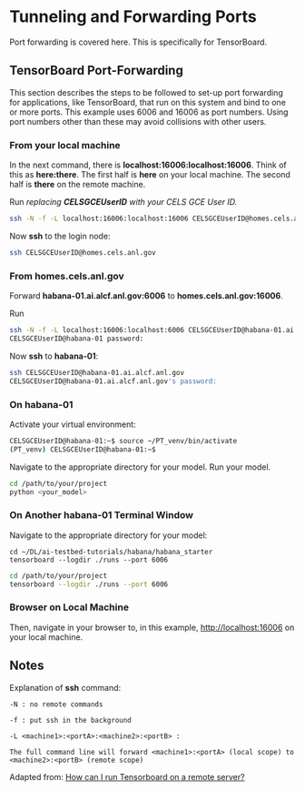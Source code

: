 # Tunneling and Forwarding Ports

Port forwarding is covered here.  This is specifically for TensorBoard.

## TensorBoard Port-Forwarding

This section describes the steps to be followed to set-up port forwarding for applications,
like TensorBoard, that run on this system and bind to one or more ports.
This example uses 6006 and 16006 as port numbers. Using port numbers other than these may
avoid collisions with other users.

### From your local machine

In the next command, there is **localhost:16006:localhost:16006**.
Think of this as **here:there**.  The first half is **here** on your local machine.
The second half is **there** on the remote machine.

Run
*replacing* ***CELSGCEUserID*** *with your CELS GCE User ID.*

```bash
ssh -N -f -L localhost:16006:localhost:16006 CELSGCEUserID@homes.cels.anl.gov
```

Now **ssh** to the login node:

```bash
ssh CELSGCEUserID@homes.cels.anl.gov
```

### From **homes.cels.anl.gov**

Forward **habana-01.ai.alcf.anl.gov:6006** to **homes.cels.anl.gov:16006**.

Run

```bash
ssh -N -f -L localhost:16006:localhost:6006 CELSGCEUserID@habana-01.ai.alcf.anl.gov
CELSGCEUserID@habana-01 password:
```

Now **ssh** to **habana-01**:

```bash
ssh CELSGCEUserID@habana-01.ai.alcf.anl.gov
CELSGCEUserID@habana-01.ai.alcf.anl.gov's password:
```

### On **habana-01**

Activate your virtual environment:

```bash
CELSGCEUserID@habana-01:~$ source ~/PT_venv/bin/activate
(PT_venv) CELSGCEUserID@habana-01:~$
```

Navigate to the appropriate directory for your model.
Run your model.

```bash
cd /path/to/your/project
python <your_model>
```

### On Another habana-01 Terminal Window

Navigate to the appropriate directory for your model:

```console
cd ~/DL/ai-testbed-tutorials/habana/habana_starter
tensorboard --logdir ./runs --port 6006
```

```bash
cd /path/to/your/project
tensorboard --logdir ./runs --port 6006
```

### Browser on Local Machine

Then, navigate in your browser to, in this example, [http://localhost:16006](http://localhost:16006) on your local machine.

## Notes

Explanation of **ssh** command:

```text
-N : no remote commands

-f : put ssh in the background

-L <machine1>:<portA>:<machine2>:<portB> :

The full command line will forward <machine1>:<portA> (local scope) to <machine2>:<portB> (remote scope)
```

Adapted from:  [How can I run Tensorboard on a remote server?](https://stackoverflow.com/questions/37987839/how-can-i-run-tensorboard-on-a-remote-server)
